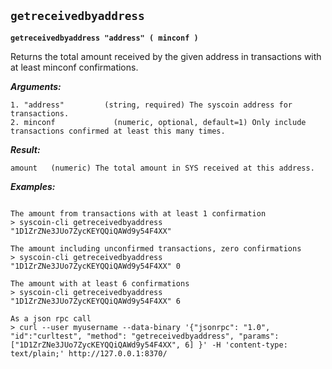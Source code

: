 ## **`getreceivedbyaddress`**

**`getreceivedbyaddress "address" ( minconf )`**

Returns the total amount received by the given address in transactions with at least minconf confirmations.

***Arguments:***

```
1. "address"         (string, required) The syscoin address for transactions.
2. minconf             (numeric, optional, default=1) Only include transactions confirmed at least this many times.

```



***Result:***

```
amount   (numeric) The total amount in SYS received at this address.

```



***Examples:***

```

The amount from transactions with at least 1 confirmation
> syscoin-cli getreceivedbyaddress "1D1ZrZNe3JUo7ZycKEYQQiQAWd9y54F4XX"

The amount including unconfirmed transactions, zero confirmations
> syscoin-cli getreceivedbyaddress "1D1ZrZNe3JUo7ZycKEYQQiQAWd9y54F4XX" 0

The amount with at least 6 confirmations
> syscoin-cli getreceivedbyaddress "1D1ZrZNe3JUo7ZycKEYQQiQAWd9y54F4XX" 6

As a json rpc call
> curl --user myusername --data-binary '{"jsonrpc": "1.0", "id":"curltest", "method": "getreceivedbyaddress", "params": ["1D1ZrZNe3JUo7ZycKEYQQiQAWd9y54F4XX", 6] }' -H 'content-type: text/plain;' http://127.0.0.1:8370/
```
